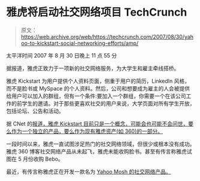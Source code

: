 # 雅虎将启动社交网络项目 TechCrunch

> 原文：<https://web.archive.org/web/https://techcrunch.com/2007/08/30/yahoo-to-kickstart-social-networking-efforts/amp/>

太平洋时间 2007 年 8 月 30 日晚上 11 点 55 分

 <amp-img src="https://web.archive.org/web/20230124073720im_/https://techcrunch.com/wp-content/uploads/2007/08/kickstart.jpg" class="shot2 amp-wp-enforced-sizes amp-wp-ab76592 i-amphtml-layout-intrinsic i-amphtml-layout-size-defined" alt="kickstart.jpg" layout="intrinsic" data-amp-original-style="float:right;" i-amphtml-layout="intrinsic"><i-amphtml-sizer class="i-amphtml-sizer"></i-amphtml-sizer></amp-img> 据报道，雅虎正致力于一项新的社交网络服务，为大学生和雇主牵线搭桥。

雅虎 Kickstart 为用户提供个人资料页面，侧重于用户的简历，LinkedIn 风格，而不是脸书或 MySpace 的个人资料。然后，公司和想要成为雇主的人会被提供给用户可以加入的群组，但有一个条件:要加入一个群组，你需要一个在该公司工作的前学生的邀请。对于那些更喜欢社交的用户来说，大学页面对所有学生开放，包括论坛、公告和活动。

据 CNet 的[报道，雅虎 Kickstart 目前只是一个概念，可能会也可能不会问世，要么作为一个独立的产品，要么作为现有雅虎资产(如 360)的一部分。](https://web.archive.org/web/20230124073720/http://blogs.cnet.com/8301-13515_1-9768418-26.html?tag=blgfd)

一段时间以来，雅虎一直试图涉足热门的社交网络领域，但很少或根本没有成功。雅虎 360 博客社交网络产品从未起飞，雅虎未能收购脸书。甚至有传言称雅虎试图在 5 月份收购 Bebo。

最近，有传言称雅虎正在开发一款名为 [Yahoo Mosh 的社交网络产品。](https://web.archive.org/web/20230124073720/http://techcrunch.com/2007/07/08/mosh-yahoos-new-social-network-initiative/)

<amp-analytics data-credentials="include" class="i-amphtml-layout-fixed i-amphtml-layout-size-defined" i-amphtml-layout="fixed"></amp-analytics>